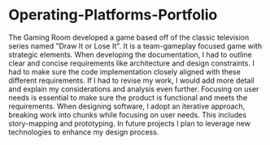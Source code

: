 # Operating-Platforms-Portfolio
The Gaming Room developed a game based off of the classic television series named "Draw It or Lose It". It is a team-gameplay focused game with strategic elements. When developing the documentation, I had to outline clear and concise requirements like architecture and design constraints. I had to make sure the code implementation closely aligned with these different requirements. If I had to revise my work, I would add more detail and explain my considerations and analysis even further. Focusing on user needs is essential to make sure the product is functional and meets the requirements. When designing software, I adopt an iterative approach, breaking work into chunks while focusing on user needs. This includes story-mapping and prototyping. In future projects I plan to leverage new technologies to enhance my design process.
